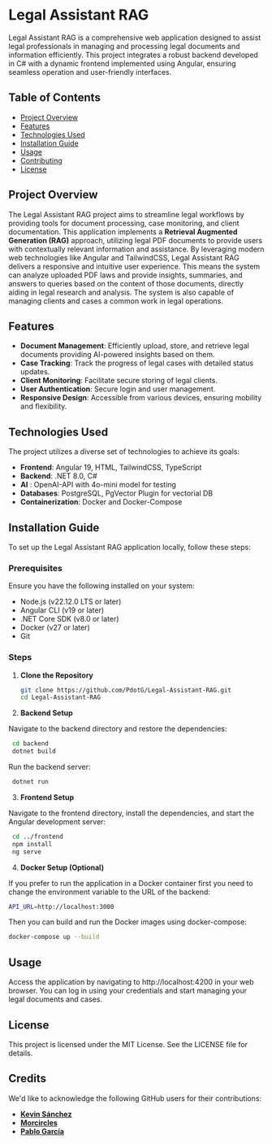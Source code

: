 # Legal Assistant RAG

Legal Assistant RAG is a comprehensive web application designed to assist legal professionals in managing and processing legal documents and information efficiently. This project integrates a robust backend developed in C# with a dynamic frontend implemented using Angular, ensuring seamless operation and user-friendly interfaces.  

## Table of Contents

- [Project Overview](#project-overview)
- [Features](#features)
- [Technologies Used](#technologies-used)
- [Installation Guide](#installation-guide)
- [Usage](#usage)
- [Contributing](#contributing)
- [License](#license)

## Project Overview

The Legal Assistant RAG project aims to streamline legal workflows by providing tools for document processing, case monitoring, and client documentation. This application implements a **Retrieval Augmented Generation (RAG)** approach, utilizing legal PDF documents to provide users with contextually relevant information and assistance. By leveraging modern web technologies like Angular and TailwindCSS, Legal Assistant RAG delivers a responsive and intuitive user experience. This means the system can analyze uploaded PDF laws and provide insights, summaries, and answers to queries based on the content of those documents, directly aiding in legal research and analysis. The system is also capable of managing clients and cases a common work in legal operations.

## Features

- **Document Management**: Efficiently upload, store, and retrieve legal documents providing AI-powered insights based on them.
- **Case Tracking**: Track the progress of legal cases with detailed status updates.
- **Client Monitoring**: Facilitate secure storing of legal clients.
- **User Authentication**: Secure login and user management.
- **Responsive Design**: Accessible from various devices, ensuring mobility and flexibility.

## Technologies Used

The project utilizes a diverse set of technologies to achieve its goals:

- **Frontend**: Angular 19, HTML, TailwindCSS, TypeScript
- **Backend**: .NET 8.0, C#
- **AI** : OpenAI-API with 4o-mini model for testing
- **Databases**: PostgreSQL, PgVector Plugin for vectorial DB
- **Containerization**: Docker and Docker-Compose

## Installation Guide

To set up the Legal Assistant RAG application locally, follow these steps:

### Prerequisites

Ensure you have the following installed on your system:

- Node.js (v22.12.0 LTS or later)
- Angular CLI (v19 or later)
- .NET Core SDK (v8.0 or later)
- Docker (v27 or later)
- Git

### Steps

1. **Clone the Repository**

   ```bash
   git clone https://github.com/PdotG/Legal-Assistant-RAG.git
   cd Legal-Assistant-RAG
   ```
2. **Backend Setup**

Navigate to the backend directory and restore the dependencies:

   ```bash
    cd backend
    dotnet build
   ```
Run the backend server:
   ```bash
    dotnet run
   ```

3. **Frontend Setup**

Navigate to the frontend directory, install the dependencies, and start the Angular development server:

   ```bash
    cd ../frontend
    npm install
    ng serve
   ```
4. **Docker Setup (Optional)**

If you prefer to run the application in a Docker container first you need to change the environment variable to the URL of the backend:

```bash
API_URL=http://localhost:3000
   ```
Then you can build and run the Docker images using docker-compose:

```bash
docker-compose up --build
   ```

## Usage

Access the application by navigating to http://localhost:4200 in your web browser. You can log in using your credentials and start managing your legal documents and cases.

## License
This project is licensed under the MIT License. See the LICENSE file for details.


## Credits

We'd like to acknowledge the following GitHub users for their contributions:

* **<a href="https://github.com/kevinxe" target="_blank">Kevin Sánchez</a>**
* **<a href="https://github.com/MoreCircless" target="_blank">Morcircles</a>**
* **<a href="https://github.com/PdotG" target="_blank">Pablo García</a>**
